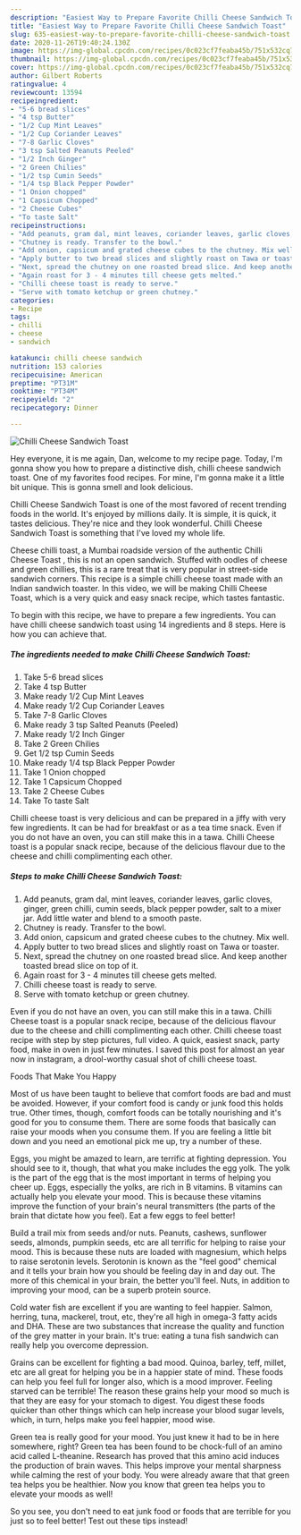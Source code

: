 ```yaml
---
description: "Easiest Way to Prepare Favorite Chilli Cheese Sandwich Toast"
title: "Easiest Way to Prepare Favorite Chilli Cheese Sandwich Toast"
slug: 635-easiest-way-to-prepare-favorite-chilli-cheese-sandwich-toast
date: 2020-11-26T19:40:24.130Z
image: https://img-global.cpcdn.com/recipes/0c023cf7feaba45b/751x532cq70/chilli-cheese-sandwich-toast-recipe-main-photo.jpg
thumbnail: https://img-global.cpcdn.com/recipes/0c023cf7feaba45b/751x532cq70/chilli-cheese-sandwich-toast-recipe-main-photo.jpg
cover: https://img-global.cpcdn.com/recipes/0c023cf7feaba45b/751x532cq70/chilli-cheese-sandwich-toast-recipe-main-photo.jpg
author: Gilbert Roberts
ratingvalue: 4
reviewcount: 13594
recipeingredient:
- "5-6 bread slices"
- "4 tsp Butter"
- "1/2 Cup Mint Leaves"
- "1/2 Cup Coriander Leaves"
- "7-8 Garlic Cloves"
- "3 tsp Salted Peanuts Peeled"
- "1/2 Inch Ginger"
- "2 Green Chilies"
- "1/2 tsp Cumin Seeds"
- "1/4 tsp Black Pepper Powder"
- "1 Onion chopped"
- "1 Capsicum Chopped"
- "2 Cheese Cubes"
- "To taste Salt"
recipeinstructions:
- "Add peanuts, gram dal, mint leaves, coriander leaves, garlic cloves, ginger, green chilli, cumin seeds, black pepper powder, salt to a mixer jar. Add little water and blend to a smooth paste."
- "Chutney is ready. Transfer to the bowl."
- "Add onion, capsicum and grated cheese cubes to the chutney. Mix well."
- "Apply butter to two bread slices and slightly roast on Tawa or toaster."
- "Next, spread the chutney on one roasted bread slice. And keep another toasted bread slice on top of it."
- "Again roast for 3 - 4 minutes till cheese gets melted."
- "Chilli cheese toast is ready to serve."
- "Serve with tomato ketchup or green chutney."
categories:
- Recipe
tags:
- chilli
- cheese
- sandwich

katakunci: chilli cheese sandwich 
nutrition: 153 calories
recipecuisine: American
preptime: "PT31M"
cooktime: "PT34M"
recipeyield: "2"
recipecategory: Dinner

---
```



![Chilli Cheese Sandwich Toast](https://img-global.cpcdn.com/recipes/0c023cf7feaba45b/751x532cq70/chilli-cheese-sandwich-toast-recipe-main-photo.jpg)

Hey everyone, it is me again, Dan, welcome to my recipe page. Today, I'm gonna show you how to prepare a distinctive dish, chilli cheese sandwich toast. One of my favorites food recipes. For mine, I'm gonna make it a little bit unique. This is gonna smell and look delicious.

Chilli Cheese Sandwich Toast is one of the most favored of recent trending foods in the world. It's enjoyed by millions daily. It is simple, it is quick, it tastes delicious. They're nice and they look wonderful. Chilli Cheese Sandwich Toast is something that I've loved my whole life.

Cheese chilli toast, a Mumbai roadside version of the authentic Chilli Cheese Toast , this is not an open sandwich. Stuffed with oodles of cheese and green chillies, this is a rare treat that is very popular in street-side sandwich corners. This recipe is a simple chilli cheese toast made with an Indian sandwich toaster. In this video, we will be making Chilli Cheese Toast, which is a very quick and easy snack recipe, which tastes fantastic.


To begin with this recipe, we have to prepare a few ingredients. You can have chilli cheese sandwich toast using 14 ingredients and 8 steps. Here is how you can achieve that.

<!--inarticleads1-->

##### The ingredients needed to make Chilli Cheese Sandwich Toast:

1. Take 5-6 bread slices
1. Take 4 tsp Butter
1. Make ready 1/2 Cup Mint Leaves
1. Make ready 1/2 Cup Coriander Leaves
1. Take 7-8 Garlic Cloves
1. Make ready 3 tsp Salted Peanuts (Peeled)
1. Make ready 1/2 Inch Ginger
1. Take 2 Green Chilies
1. Get 1/2 tsp Cumin Seeds
1. Make ready 1/4 tsp Black Pepper Powder
1. Take 1 Onion chopped
1. Take 1 Capsicum Chopped
1. Take 2 Cheese Cubes
1. Take To taste Salt


Chilli cheese toast is very delicious and can be prepared in a jiffy with very few ingredients. It can be had for breakfast or as a tea time snack. Even if you do not have an oven, you can still make this in a tawa. Chilli Cheese toast is a popular snack recipe, because of the delicious flavour due to the cheese and chilli complimenting each other. 

<!--inarticleads2-->

##### Steps to make Chilli Cheese Sandwich Toast:

1. Add peanuts, gram dal, mint leaves, coriander leaves, garlic cloves, ginger, green chilli, cumin seeds, black pepper powder, salt to a mixer jar. Add little water and blend to a smooth paste.
1. Chutney is ready. Transfer to the bowl.
1. Add onion, capsicum and grated cheese cubes to the chutney. Mix well.
1. Apply butter to two bread slices and slightly roast on Tawa or toaster.
1. Next, spread the chutney on one roasted bread slice. And keep another toasted bread slice on top of it.
1. Again roast for 3 - 4 minutes till cheese gets melted.
1. Chilli cheese toast is ready to serve.
1. Serve with tomato ketchup or green chutney.


Even if you do not have an oven, you can still make this in a tawa. Chilli Cheese toast is a popular snack recipe, because of the delicious flavour due to the cheese and chilli complimenting each other. Chilli cheese toast recipe with step by step pictures, full video. A quick, easiest snack, party food, make in oven in just few minutes. I saved this post for almost an year now in instagram, a drool-worthy casual shot of chilli cheese toast. 

Foods That Make You Happy


Most of us have been taught to believe that comfort foods are bad and must be avoided. However, if your comfort food is candy or junk food this holds true. Other times, though, comfort foods can be totally nourishing and it's good for you to consume them. There are some foods that basically can raise your moods when you consume them. If you are feeling a little bit down and you need an emotional pick me up, try a number of these.

Eggs, you might be amazed to learn, are terrific at fighting depression. You should see to it, though, that what you make includes the egg yolk. The yolk is the part of the egg that is the most important in terms of helping you cheer up. Eggs, especially the yolks, are rich in B vitamins. B vitamins can actually help you elevate your mood. This is because these vitamins improve the function of your brain's neural transmitters (the parts of the brain that dictate how you feel). Eat a few eggs to feel better!

Build a trail mix from seeds and/or nuts. Peanuts, cashews, sunflower seeds, almonds, pumpkin seeds, etc are all terrific for helping to raise your mood. This is because these nuts are loaded with magnesium, which helps to raise serotonin levels. Serotonin is known as the "feel good" chemical and it tells your brain how you should be feeling day in and day out. The more of this chemical in your brain, the better you'll feel. Nuts, in addition to improving your mood, can be a superb protein source.

Cold water fish are excellent if you are wanting to feel happier. Salmon, herring, tuna, mackerel, trout, etc, they're all high in omega-3 fatty acids and DHA. These are two substances that increase the quality and function of the grey matter in your brain. It's true: eating a tuna fish sandwich can really help you overcome depression. 

Grains can be excellent for fighting a bad mood. Quinoa, barley, teff, millet, etc are all great for helping you be in a happier state of mind. These foods can help you feel full for longer also, which is a mood improver. Feeling starved can be terrible! The reason these grains help your mood so much is that they are easy for your stomach to digest. You digest these foods quicker than other things which can help increase your blood sugar levels, which, in turn, helps make you feel happier, mood wise.

Green tea is really good for your mood. You just knew it had to be in here somewhere, right? Green tea has been found to be chock-full of an amino acid called L-theanine. Research has proved that this amino acid induces the production of brain waves. This helps improve your mental sharpness while calming the rest of your body. You were already aware that that green tea helps you be healthier. Now you know that green tea helps you to elevate your moods as well!

So you see, you don't need to eat junk food or foods that are terrible for you just so to feel better! Test out  these tips  instead!

